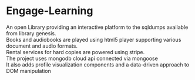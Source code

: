 # Engage-Learning
An open Library providing an interactive platform to the sqldumps available from library genesis.  
Books and audiobooks are played using html5 player supporting various document and audio formats.  
Rental services for hard copies are powered using stripe.  
The project uses mongodb cloud api connected via mongoose  
It also adds profile visualization components and a data-driven approach to DOM manipulation
